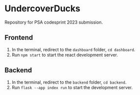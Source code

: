 # UndercoverDucks
Repository for PSA codesprint 2023 submission.

## Frontend
1. In the terminal, redirect to the `dashboard` folder, `cd dashboard`.
1. Run `npm start` to start the react development server.

## Backend
1. In the terminal, redirect to the `backend` folder, `cd backend`.
1. Run `flask --app index run` to start the development server.
